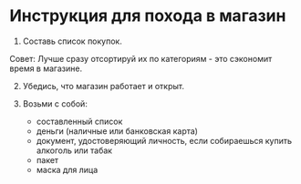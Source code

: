 # Инструкция для похода в магазин

1.  Составь список покупок. 

   Совет: Лучше сразу отсортируй их по категориям - это сэкономит время в магазине.

2. Убедись, что магазин работает и открыт.

3. Возьми с собой:

   - составленный список
   - деньги (наличные или банковская карта)
   - документ, удостоверяющий личность, если собираешься купить алкоголь или табак
   - пакет
   - маска для лица

    